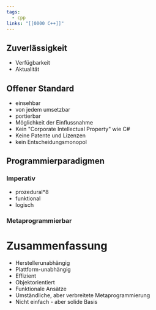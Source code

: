 ```yaml
---
tags:
  - cpp
links: "[[0000 C++]]"
---
```

  
## Zuverlässigkeit
- Verfügbarkeit
- Aktualität

## Offener Standard
- einsehbar
- von jedem umsetzbar
- portierbar
- Möglichkeit der Einflussnahme
- Kein "Corporate Intellectual Property" wie C#
- Keine Patente und Lizenzen
- kein Entscheidungsmonopol

## Programmierparadigmen
### Imperativ
- prozedural*8
- funktional
- logisch
### Metaprogrammierbar
# Zusammenfassung
- Herstellerunabhängig
- Plattform-unabhängig
- Effizient
- Objektorientiert
- Funktionale Ansätze
- Umständliche, aber verbreitete Metaprogrammierung
- Nicht einfach - aber solide Basis
